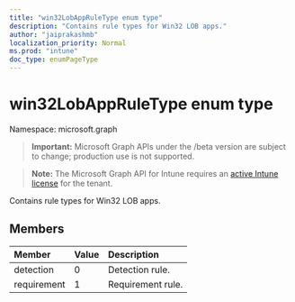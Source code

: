 ```yaml
---
title: "win32LobAppRuleType enum type"
description: "Contains rule types for Win32 LOB apps."
author: "jaiprakashmb"
localization_priority: Normal
ms.prod: "intune"
doc_type: enumPageType
---
```


# win32LobAppRuleType enum type

Namespace: microsoft.graph

> **Important:** Microsoft Graph APIs under the /beta version are subject to change; production use is not supported.

> **Note:** The Microsoft Graph API for Intune requires an [active Intune license](https://go.microsoft.com/fwlink/?linkid=839381) for the tenant.

Contains rule types for Win32 LOB apps.

## Members
|Member|Value|Description|
|:---|:---|:---|
|detection|0|Detection rule.|
|requirement|1|Requirement rule.|







